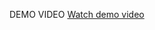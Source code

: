 DEMO VIDEO
[Watch demo video](https://drive.google.com/file/d/1m51Q1iRPizSoNGQzjMTdOXvx7xFPPLTZ/view?usp=drivesdk)
